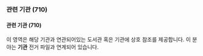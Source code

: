 ### 관련 기관 (710)

#### 관련 기관 (710)
이 영역은 해당 기관과 연관되어있는 도서관 혹은 기관에 상호 참조를 제공합니다. 이 분야는 **기관**  전거 파일과 연계되어 있습니다.
